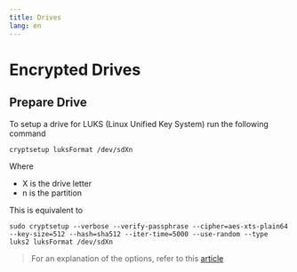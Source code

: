 ```yaml
---
title: Drives
lang: en
---
```

# Encrypted Drives

## Prepare Drive

To setup a drive for LUKS (Linux Unified Key System) run the following command

`cryptsetup luksFormat /dev/sdXn`

Where

* X is the drive letter
* n is the partition

This is equivalent to 

`sudo cryptsetup --verbose --verify-passphrase --cipher=aes-xts-plain64 --key-size=512 --hash=sha512 --iter-time=5000 --use-random --type luks2 luksFormat /dev/sdXn`

> For an explanation of the options, refer to this [article](https://wiki.archlinux.org/title/Dm-crypt/Device_encryption#Encryption_options)

## 
